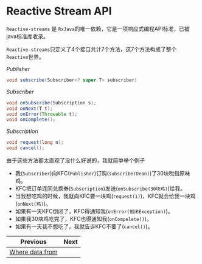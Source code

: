 # Reactive Stream API

`Reactive-streams` 是 `RxJava`的唯一依赖，它是一项响应式编程API标准，已被java标准库收录。

`Reactive-streams`只定义了4个接口共计7个方法，这7个方法构成了整个`Reactive`世界。

*Publisher<T>*

```java
void subscribe(Subscriber<? super T> subscriber)
```

*Subscriber<T>*

```java
void onSubscribe(Subscription s);
void onNext(T t);
void onError(Throwable t);
void onComplete();
```

*Subscription*

```java
void request(long n);
void cancel();
```

由于这些方法都太直观了没什么好说的，我就简单举个例子

- 我(`Subscriber`)向KFC(`Publisher`)订购(`subscribe(Dean)`)了30块吮指原味鸡。
- KFC把订单连同兑换券(`Subscription`)发送(`onSubscribe(30块鸡)`)给我。
- 当我想吃鸡的时候，我就向KFC要一块鸡(`request(1)`)，KFC就会给我一块鸡(`onNext(鸡)`)。
- 如果有一天KFC倒闭了，KFC得通知我(`onError(倒闭Exception)`)。
- 如果我30块鸡吃完了，KFC也得通知我(`onCompelete()`)。
- 如果有一天我不想吃了，我就告诉KFC不要了(`cancel()`)。

Previous | Next
--|--
 | [Where data from](2-Where-data-from.md)